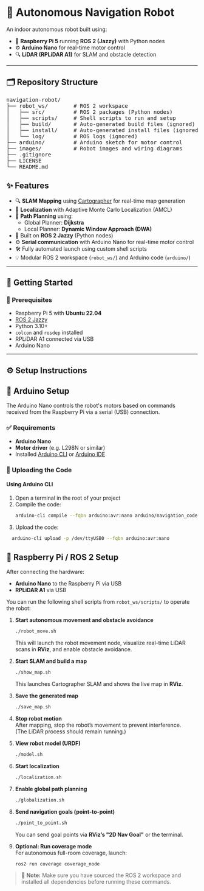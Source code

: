 # 🤖 Autonomous Navigation Robot

An indoor autonomous robot built using:
- 🧠 **Raspberry Pi 5** running **ROS 2 (Jazzy)** with Python nodes
- ⚙️ **Arduino Nano** for real-time motor control
- 🔍 **LiDAR (RPLiDAR A1)** for SLAM and obstacle detection

---

## 🗂️ Repository Structure

<pre>
navigation-robot/
├── robot_ws/        # ROS 2 workspace
│   ├── src/         # ROS 2 packages (Python nodes)
│   ├── scripts/     # Shell scripts to run and setup
│   ├── build/       # Auto-generated build files (ignored)
│   ├── install/     # Auto-generated install files (ignored)
│   └── log/         # ROS logs (ignored)
├── arduino/         # Arduino sketch for motor control
├── images/          # Robot images and wiring diagrams
├── .gitignore
├── LICENSE
└── README.md
</pre>

## ✨ Features

- 🔍 **SLAM Mapping** using [Cartographer](https://google-cartographer.readthedocs.io/) for real-time map generation
- 📍 **Localization** with Adaptive Monte Carlo Localization (AMCL)
- 🧭 **Path Planning** using:
  - Global Planner: **Dijkstra**
  - Local Planner: **Dynamic Window Approach (DWA)**
- 🧠 Built on **ROS 2 Jazzy** (Python nodes)
- ⚙️ **Serial communication** with Arduino Nano for real-time motor control
- 🛠️ Fully automated launch using custom shell scripts
- 💡 Modular ROS 2 workspace (`robot_ws/`) and Arduino code (`arduino/`)

---
## 🚀 Getting Started

### 🔧 Prerequisites

- Raspberry Pi 5 with **Ubuntu 22.04**
- [ROS 2 Jazzy](https://docs.ros.org/en/jazzy/Installation.html)
- Python 3.10+
- `colcon` and `rosdep` installed
- RPLiDAR A1 connected via USB
- Arduino Nano 

---

## ⚙️ Setup Instructions

## 🔌 Arduino Setup

The Arduino Nano controls the robot's motors based on commands received from the Raspberry Pi via a serial (USB) connection.

### ✅ Requirements

- **Arduino Nano**
- **Motor driver** (e.g. L298N or similar)
- Installed [Arduino CLI](https://arduino.github.io/arduino-cli/latest/installation/) or [Arduino IDE](https://www.arduino.cc/en/software)

### 🔧 Uploading the Code

#### Using Arduino CLI

1. Open a terminal in the root of your project
2. Compile the code:
   ```bash
   arduino-cli compile --fqbn arduino:avr:nano arduino/navigation_code.ino
3. Upload the code:
  ```bash
    arduino-cli upload -p /dev/ttyUSB0 --fqbn arduino:avr:nano
  ```



## 🧠 Raspberry Pi / ROS 2 Setup

After connecting the hardware:

- **Arduino Nano** to the Raspberry Pi via USB  
- **RPLiDAR A1** via USB  

You can run the following shell scripts from `robot_ws/scripts/` to operate the robot:

1. **Start autonomous movement and obstacle avoidance**  
    ```bash
    ./robot_move.sh
    ```
    This will launch the robot movement node, visualize real-time LiDAR scans in **RViz**, and enable obstacle avoidance.

2. **Start SLAM and build a map**  
    ```bash
    ./show_map.sh
    ```
    This launches Cartographer SLAM and shows the live map in **RViz**.

3. **Save the generated map**  
    ```bash
    ./save_map.sh
    ```

4. **Stop robot motion**  
    After mapping, stop the robot’s movement to prevent interference.  
    (The LiDAR process should remain running.)

5. **View robot model (URDF)**  
    ```bash
    ./model.sh
    ```

6. **Start localization**  
    ```bash
    ./localization.sh
    ```

7. **Enable global path planning**  
    ```bash
    ./globalization.sh
    ```

8. **Send navigation goals (point-to-point)**  
    ```bash
    ./point_to_point.sh
    ```
    You can send goal points via **RViz’s "2D Nav Goal"** or the terminal.

9. **Optional: Run coverage mode**  
    For autonomous full-room coverage, launch:  
    ```bash
    ros2 run coverage coverage_node
    ```

> 📝 **Note:** Make sure you have sourced the ROS 2 workspace and installed all dependencies before running these commands.

